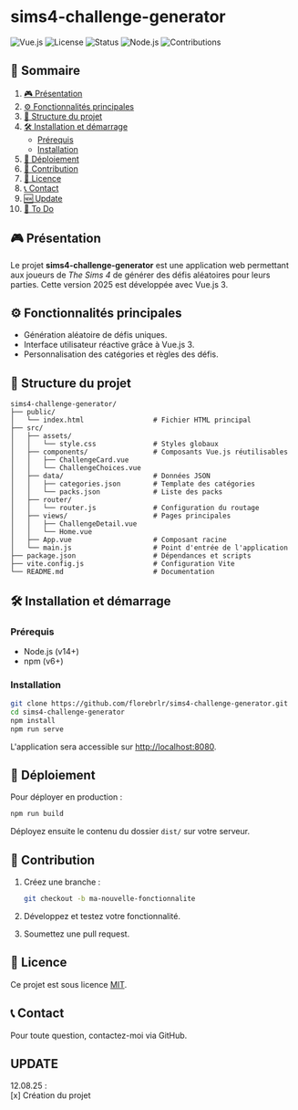 # sims4-challenge-generator

![Vue.js](https://img.shields.io/badge/Vue.js-3.x-42b883?logo=vue.js&logoColor=white)
![License](https://img.shields.io/badge/License-MIT-blue)
![Status](https://img.shields.io/badge/Status-En%20développement-orange)
![Node.js](https://img.shields.io/badge/Node.js-14%2B-green?logo=node.js&logoColor=white)
![Contributions](https://img.shields.io/badge/Contributions-Bienvenues-brightgreen)  

## 📑 Sommaire
1. [🎮 Présentation](#-présentation)
2. [⚙️ Fonctionnalités principales](#️-fonctionnalités-principales)
3. [📂 Structure du projet](#-structure-du-projet)
4. [🛠️ Installation et démarrage](#️-installation-et-démarrage)
   - [Prérequis](#prérequis)
   - [Installation](#installation)
5. [🚀 Déploiement](#-déploiement)
6. [🧪 Contribution](#-contribution)
7. [📄 Licence](#-licence)
8. [📞 Contact](#-contact)
9. [🆕 Update](#update)
10. [📝 To Do](#to-do)
## 🎮 Présentation

Le projet **sims4-challenge-generator** est une application web permettant aux joueurs de *The Sims 4* de générer des défis aléatoires pour leurs parties. Cette version 2025 est développée avec Vue.js 3.

## ⚙️ Fonctionnalités principales

- Génération aléatoire de défis uniques.
- Interface utilisateur réactive grâce à Vue.js 3.
- Personnalisation des catégories et règles des défis.

## 📂 Structure du projet

```
sims4-challenge-generator/
├── public/
│   └── index.html                 # Fichier HTML principal
├── src/
│   ├── assets/
│   │   └── style.css              # Styles globaux
│   ├── components/                # Composants Vue.js réutilisables
│   │   ├── ChallengeCard.vue
│   │   └── ChallengeChoices.vue
│   ├── data/                      # Données JSON
│   │   ├── categories.json        # Template des catégories
│   │   └── packs.json             # Liste des packs
│   ├── router/
│   │   └── router.js              # Configuration du routage
│   ├── views/                     # Pages principales
│   │   ├── ChallengeDetail.vue
│   │   └── Home.vue
│   ├── App.vue                    # Composant racine
│   └── main.js                    # Point d'entrée de l'application
├── package.json                   # Dépendances et scripts
├── vite.config.js                 # Configuration Vite
└── README.md                      # Documentation
```

## 🛠️ Installation et démarrage

### Prérequis

- Node.js (v14+)
- npm (v6+)

### Installation

```bash
git clone https://github.com/florebrlr/sims4-challenge-generator.git
cd sims4-challenge-generator
npm install
npm run serve
```

L'application sera accessible sur [http://localhost:8080](http://localhost:8080).

## 🚀 Déploiement

Pour déployer en production :

```bash
npm run build
```

Déployez ensuite le contenu du dossier `dist/` sur votre serveur.

## 🧪 Contribution

1. Créez une branche :

   ```bash
   git checkout -b ma-nouvelle-fonctionnalite
   ```

2. Développez et testez votre fonctionnalité.
3. Soumettez une pull request.

## 📄 Licence

Ce projet est sous licence [MIT](https://opensource.org/licenses/MIT).

## 📞 Contact

Pour toute question, contactez-moi via GitHub.


## UPDATE
12.08.25 :  
[x] Création du projet  

